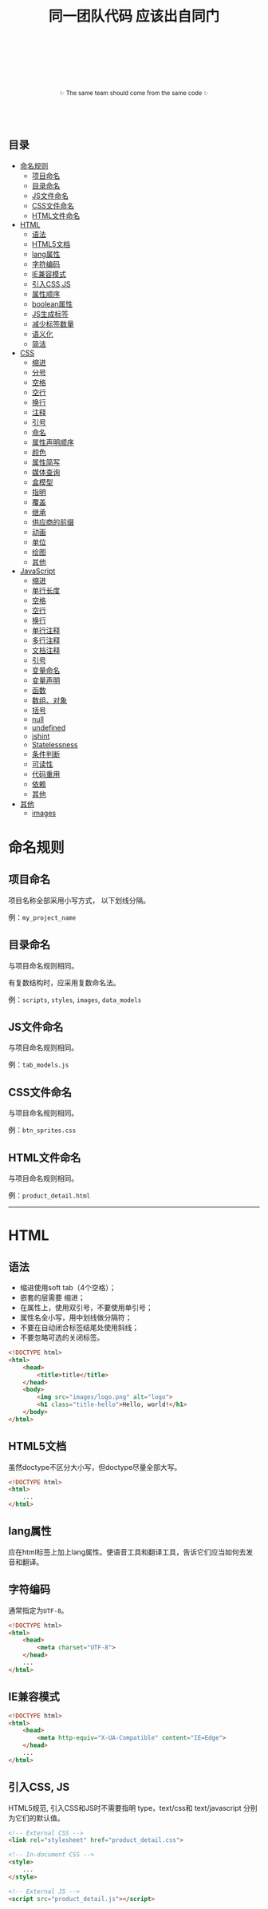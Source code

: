 
<h1>
  <br>
  <br>
  <p align="center">同一团队代码 应该出自同门</p>
  </p>
  <br>
</h1>
 <br>
 <br>
<p align="center"><sub>✨ The same team should come from the same code ✨</sub>
<br>
<br>
<br>
<br>

## 目录

* [命名规则](#命名规则)
  * [项目命名](#项目命名)
  * [目录命名](#目录命名)
  * [JS文件命名](#JS文件命名)
  * [CSS文件命名](#CSS文件命名)
  * [HTML文件命名](#HTML文件命名)
* [HTML](#HTML)
  * [语法](#语法)
  * [HTML5文档](#HTML5文档)
  * [lang属性](#lang属性)
  * [字符编码](#字符编码)
  * [IE兼容模式](#IE兼容模式)
  * [引入CSS,JS](#引入CSS,JS)
  * [属性顺序](#属性顺序)
  * [boolean属性](#boolean属性)
  * [JS生成标签](#JS生成标签)
  * [减少标签数量](#减少标签数量)
  * [语义化](#语义化)
  * [简洁](#简洁)
* [CSS](#CSS)
  * [缩进](#缩进)
  * [分号](#分号)
  * [空格](#空格)
  * [空行](#空行)
  * [换行](#换行)
  * [注释](#注释)
  * [引号](#引号)
  * [命名](#命名)
  * [属性声明顺序](#属性声明顺序)
  * [颜色](#颜色)
  * [属性简写](#属性简写)
  * [媒体查询](#媒体查询)
  * [盒模型](#盒模型)
  * [指明](#指明)
  * [覆盖](#覆盖)
  * [继承](#继承)
  * [供应商的前缀](#供应商的前缀)
  * [动画](#动画)
  * [单位](#单位)
  * [绘图](#绘图)
  * [其他](#其他)
* [JavaScript](#JavaScript)
  * [缩进](#缩进)
  * [单行长度](#单行长度)
  * [空格](#空格)
  * [空行](#空行)
  * [换行](#换行)
  * [单行注释](#单行注释)
  * [多行注释](#多行注释)
  * [文档注释](#文档注释)
  * [引号](#引号)
  * [变量命名](#变量命名)
  * [变量声明](#变量声明)
  * [函数](#函数)
  * [数组、对象](#数组、对象)
  * [括号](#括号)
  * [null](#null)
  * [undefined](#undefined)
  * [jshint](#jshint)
  * [Statelessness](#Statelessness)
  * [条件判断](#条件判断)
  * [可读性](#可读性)
  * [代码重用](#代码重用)
  * [依赖](#依赖)
  * [其他](#其他)
* [其他](#其他)
  * [images](#images)





# 命名规则 

## 项目命名

项目名称全部采用小写方式， 以下划线分隔。

例：`my_project_name`

## 目录命名
与项目命名规则相同。

有复数结构时，应采用复数命名法。

例：`scripts`, `styles`, `images`, `data_models`

## JS文件命名

与项目命名规则相同。

例：`tab_models.js`

## CSS文件命名

与项目命名规则相同。

例：`btn_sprites.css`

## HTML文件命名

与项目命名规则相同。

例：`product_detail.html`

---


# HTML

## 语法

* 缩进使用soft tab（4个空格）；
* 嵌套的层需要 缩进；
* 在属性上，使用双引号，不要使用单引号；
* 属性名全小写，用中划线做分隔符；
* 不要在自动闭合标签结尾处使用斜线；
* 不要忽略可选的关闭标签。

```html
<!DOCTYPE html>
<html>
    <head>
        <title>title</title>
    </head>
    <body>
        <img src="images/logo.png" alt="logo">
        <h1 class="title-hello">Hello, world!</h1>
    </body>
</html>
```

## HTML5文档

虽然doctype不区分大小写，但doctype尽量全部大写。

```html
<!DOCTYPE html>
<html>
    ...
</html>
```

## lang属性

应在html标签上加上lang属性。使语音工具和翻译工具，告诉它们应当如何去发音和翻译。

## 字符编码

通常指定为`UTF-8`。

```html
<!DOCTYPE html>
<html>
    <head>
        <meta charset="UTF-8">
    </head>
    ...
</html>
```

## IE兼容模式
```html
<!DOCTYPE html>
<html>
    <head>
        <meta http-equiv="X-UA-Compatible" content="IE=Edge">
    </head>
    ...
</html>
```

## 引入CSS, JS

HTML5规范, 引入CSS和JS时不需要指明 type，text/css和 text/javascript 分别为它们的默认值。

```html
<!-- External CSS -->
<link rel="stylesheet" href="product_detail.css">

<!-- In-document CSS -->
<style>
    ...
</style>

<!-- External JS -->
<script src="product_detail.js"></script>

<!-- In-document JS -->
<script>
    ...
</script>
```

## 属性顺序

* class
* id
* name
* data-*
* src, for, type, href, value , max-length, max, min, pattern
* placeholder, title, alt
* aria-*, role
* required, readonly, disabled

class最为常用，应处在第一位；

id更加具体且应该尽量少使用，把它放在第二位。

```html
<a class="..." id="..." data-modal="toggle" href="#">Example link</a>

<input class="form-control" type="text">

<img src="..." alt="...">
```

## boolean属性

boolean属性的存在表示取值为true，不存在则表示取值为false。

```html
<input type="text" disabled>

<input type="checkbox" value="1" checked>

<select>
    <option value="1" selected>1</option>
</select>
```

## JS生成标签

在JS文件中生成标签让内容变得更难查找，更难编辑，性能更差。应该尽量避免这种情况的出现。

## 减少标签数量

在编写HTML代码时，需要尽量避免多余的父节点；

```html
<!-- Not well -->
<span class="avatar">
    <img src="...">
</span>

<!-- Better -->
<img class="avatar" src="...">
```

## 语义化

请确保正确使用语义化的标签，错误的用法甚至不如保守的用法。

```html
<!-- bad -->
<h1>
  <figure>
    <img alt=Company src=logo.png>
  </figure>
</h1>

<!-- good -->
<h1>
  <img alt=Company src=logo.png>
</h1>
```

## 简洁

确保代码简洁性，不要再采用XHTML的旧做法。

```html
<!-- bad -->
<!doctype html>
<html lang=en>
  <head>
    <meta http-equiv=Content-Type content="text/html; charset=utf-8" />
    <title>Contact</title>
    <link rel=stylesheet href=style.css type=text/css />
  </head>
  <body>
    <h1>Contact me</h1>
    <label>
      Email address:
      <input type=email placeholder=you@email.com required=required />
    </label>
    <script src=main.js type=text/javascript></script>
  </body>
</html>

<!-- good -->
<!doctype html>
<html lang=en>
  <meta charset=utf-8>
  <title>Contact</title>
  <link rel=stylesheet href=style.css>

  <h1>Contact me</h1>
  <label>
    Email address:
    <input type=email placeholder=you@email.com required>
  </label>
  <script src=main.js></script>
</html>
```

# CSS

## 缩进

使用soft tab（4个空格）。

```css
.element {
    position: absolute;
    top: 10px;
    left: 10px;

    border-radius: 10px;
    width: 50px;
    height: 50px;
}
```

## 分号

每个属性声明末尾都要加分号，不能漏写分号。

```css
/* bad */
div {
  color: red
}

/* good */
div {
  color: red;
}
```

## 空格

以下几种情况不需要空格：

* 属性名后
* 多个规则的分隔符','前
* !important '!'后
* 属性值中'('后和')'前
* 行末不要有多余的空格

以下几种情况需要空格：

* 属性值前
* 选择器'>', '+', '~'前后
* '{'前
* !important '!'前
* @else 前后
* 属性值中的','后
* 注释'/'后和'/'前

```css
/* bad */
.element {
    color :red! important;
    background-color: rgba(0,0,0,.5);
}

/* good */
.element {
    color: red !important;
    background-color: rgba(0, 0, 0, .5);
}

/* bad */
.element ,
.dialog{
    ...
}

/* good */
.element,
.dialog {

}

/* bad */
.element>.dialog{
    ...
}

/* good */
.element > .dialog{
    ...
}

/* bad */
.element{
    ...
}

/* good */
.element {
    ...
}

/* bad */
@if{
    ...
}@else{
    ...
}

/* good */
@if {
    ...
} @else {
    ...
}
```

## 空行

以下几种情况需要空行：

* 文件最后保留一个空行
* '}'后最好跟一个空行，包括scss中嵌套的规则
* 属性之间需要适当的空行，具体见属性声明顺序

```scss
/* bad */
.element {
    ...
}
.dialog {
    color: red;
    &:after {
        ...
    }
}

/* good */
.element {
    ...
}

.dialog {
    color: red;

    &:after {
        ...
    }
}
```

## 换行

以下几种情况不需要换行：

* '{'前

以下几种情况需要换行：

* '{'后和'}'前
* 每个属性独占一行
* 多个规则的分隔符','后

```scss
/* bad */
.element
{color: red; background-color: black;}

/* good */
.element {
    color: red;
    background-color: black;
}

/* bad */
.element, .dialog {
    ...
}

/* good */
.element,
.dialog {
    ...
}
```

## 注释

注释统一用'/* */'（scss中也不要用'//'），具体参照右边的写法；

缩进与下一行代码保持一致；

可位于一个代码行的末尾，与代码间隔一个空格。

```scss
/* Modal header */
.modal-header {
    ...
}

/*
 * Modal header
 */
.modal-header {
    ...
}

.modal-header {
    /* 50px */
    width: 50px;

    color: red; /* color red */
}
```

## 引号

最外层统一使用双引号；

url的内容要用引号；

属性选择器中的属性值需要引号。

```css
.element:after {
    content: "";
    background-image: url("logo.png");
}

li[data-type="single"] {
    ...
}
```

## 命名

* 类名使用小写字母，以中划线分隔
* id采用驼峰式命名
* scss中的变量、函数、混合、placeholder采用驼峰式命名

```scss
/* class */
.element-content {
    ...
}

/* id */
#myDialog {
    ...
}

/* 变量 */
$colorBlack: #000;

/* 函数 */
@function pxToRem($px) {
    ...
}

/* 混合 */
@mixin centerBlock {
    ...
}

/* placeholder */
%myDialog {
    ...
}
```

## 属性声明顺序

相关的属性声明按右边的顺序做分组处理，组之间需要有一个空行。

```css
.declaration-order {
    display: block;
    float: right;

    position: absolute;
    top: 0;
    right: 0;
    bottom: 0;
    left: 0;
    z-index: 100;

    border: 1px solid #e5e5e5;
    border-radius: 3px;
    width: 100px;
    height: 100px;

    font: normal 13px "Helvetica Neue", sans-serif;
    line-height: 1.5;
    text-align: center;

    color: #333;
    background-color: #f5f5f5;

    opacity: 1;
}
```

## 颜色

颜色16进制用小写字母；

颜色16进制尽量用简写。

```css
/* bad */
.element {
    color: #ABCDEF;
    background-color: #001122;
}

/* good */
.element {
    color: #abcdef;
    background-color: #012;
}
```

## 属性简写

属性简写需要你非常清楚属性值的正确顺序，而且在大多数情况下并不需要设置属性简写中包含的所有值，所以建议尽量分开声明会更加清晰；

margin 和 padding 相反，需要使用简写；

常见的属性简写包括：

* font
* background
* transition
* animation

```css
/* bad */
.element {
    transition: opacity 1s linear 2s;
}

/* good */
.element {
    transition-delay: 2s;
    transition-timing-function: linear;
    transition-duration: 1s;
    transition-property: opacity;
}
```

## 媒体查询

尽量将媒体查询的规则靠近与他们相关的规则，不要将他们一起放到一个独立的样式文件中，或者丢在文档的最底部，这样做只会让大家以后更容易忘记他们。

```css
.element {
    ...
}

.element-avatar{
    ...
}

@media (min-width: 480px) {
    .element {
        ...
    }

    .element-avatar {
        ...
    }
}
```

## 盒模型

整个文档的盒模型应该要相同，最好使用global * { box-sizing: border-box; }定义。不要修改某个元素的盒模型。

```css
/* bad */
div {
  width: 100%;
  padding: 10px;
  box-sizing: border-box;
}

/* good */
div {
  padding: 10px;
}
```

## 指明

不要让代码难于重写，让选择器更精确，减少ID、避免使用`!important`

```css
/* bad */
.bar {
  color: green !important;
}
.foo {
  color: red;
}

/* good */
.foo.bar {
  color: green;
}
.foo {
  color: red;
}
```

## 覆盖

覆盖样式会使维护和调试更困难，所以要尽量避免。
```css
/* bad */
li {
  visibility: hidden;
}
li:first-child {
  visibility: visible;
}

/* good */
li + li {
  visibility: hidden;
}
```

## 继承
不要把可继承的样式重复声明：
```css
/* bad */
div h1, div p {
  text-shadow: 0 1px 0 #fff;
}

/* good */
div {
  text-shadow: 0 1px 0 #fff;
}
```

## 供应商的前缀

砍掉过时的供应商前缀。必须使用时，需要放在标准属性前：

```css
/* bad */
div {
  transform: scale(2);
  -webkit-transform: scale(2);
  -moz-transform: scale(2);
  -ms-transform: scale(2);
  transition: 1s;
  -webkit-transition: 1s;
  -moz-transition: 1s;
  -ms-transition: 1s;
}

/* good */
div {
  -webkit-transform: scale(2);
  transform: scale(2);
  transition: 1s;
}
```

## 动画

除了变形和改变透明度用animation，其他尽量使用transition。

```css
/* bad */
div:hover {
  animation: move 1s forwards;
}
@keyframes move {
  100% {
    margin-left: 100px;
  }
}

/* good */
div:hover {
  transition: 1s;
  transform: translateX(100px);
}
```

## 单位

可以不用单位时就不用。建议用rem。时间单位用s比ms好。

```css
/* bad */
div {
  margin: 0px;
  font-size: .9em;
  line-height: 22px;
  transition: 500ms;
}

/* good */
div {
  margin: 0;
  font-size: .9rem;
  line-height: 1.5;
  transition: .5s;
}
```

## 绘图

减少HTTPS请求，尽量用CSS绘图替代图片：

```css
/* bad */
div::before {
  content: url(white-circle.svg);
}

/* good */
div::before {
  content: "";
  display: block;
  width: 20px;
  height: 20px;
  border-radius: 50%;
  background: #fff;
}
```

## 其他

* 不允许有空的规则；

* 元素选择器用小写字母；

* 去掉小数点前面的0；

* 去掉数字中不必要的小数点和末尾的0；

* 属性值'0'后面不要加单位；

* 同个属性不同前缀的写法需要在垂直方向保持对齐，具体参照右边的写法；

* 无前缀的标准属性应该写在有前缀的属性后面；

* 不要在同个规则里出现重复的属性，如果重复的属性是连续的则没关系；

* 不要在一个文件里出现两个相同的规则；

* 用 border: 0; 代替 border: none;；

* 选择器不要超过4层（在scss中如果超过4层应该考虑用嵌套的方式来写）；

* 发布的代码中不要有 @import；

* 尽量少用'*'选择器。

```css
/* bad */
.element {
}

/* bad */
LI {
    ...
}

/* good */
li {
    ...
}

/* bad */
.element {
    color: rgba(0, 0, 0, 0.5);
}

/* good */
.element {
    color: rgba(0, 0, 0, .5);
}

/* bad */
.element {
    width: 50.0px;
}

/* good */
.element {
    width: 50px;
}

/* bad */
.element {
    width: 0px;
}

/* good */
.element {
    width: 0;
}

/* bad */
.element {
    border-radius: 3px;
    -webkit-border-radius: 3px;
    -moz-border-radius: 3px;

    background: linear-gradient(to bottom, #fff 0, #eee 100%);
    background: -webkit-linear-gradient(top, #fff 0, #eee 100%);
    background: -moz-linear-gradient(top, #fff 0, #eee 100%);
}

/* good */
.element {
    -webkit-border-radius: 3px;
       -moz-border-radius: 3px;
            border-radius: 3px;

    background: -webkit-linear-gradient(top, #fff 0, #eee 100%);
    background:    -moz-linear-gradient(top, #fff 0, #eee 100%);
    background:         linear-gradient(to bottom, #fff 0, #eee 100%);
}

/* bad */
.element {
    color: rgb(0, 0, 0);
    width: 50px;
    color: rgba(0, 0, 0, .5);
}

/* good */
.element {
    color: rgb(0, 0, 0);
    color: rgba(0, 0, 0, .5);
}
```

# JavaScript

## 缩进

使用soft tab（4个空格）。

```js
var x = 1,
    y = 1;

if (x < y) {
    x += 10;
} else {
    x += 1;
}
```

## 单行长度

不要超过80，但如果编辑器开启word wrap可以不考虑单行长度。

## 分号

以下几种情况后需加分号：

* 变量声明
* 表达式
* return
* throw
* break
* continue
* do-while

```js
/* var declaration */
var x = 1;

/* expression statement */
x++;

/* do-while */
do {
    x++;
} while (x < 10);
```

## 空格

以下几种情况不需要空格：

* 对象的属性名后
* 前缀一元运算符后
* 后缀一元运算符前
* 函数调用括号前
* 无论是函数声明还是函数表达式，'('前不要空格
* 数组的'['后和']'前
* 对象的'{'后和'}'前
* 运算符'('后和')'前

以下几种情况需要空格：

* 二元运算符前后
* 三元运算符'?:'前后
* 代码块'{'前
* 下列关键字前：else, while, catch, finally
* 下列关键字后：if, else, for, while, do, switch, case, try,catch, finally, with, return, typeof
* 单行注释'//'后（若单行注释和代码同行，则'//'前也需要），多行注释'*'后
* 对象的属性值前
* for循环，分号后留有一个空格，前置条件如果有多个，逗号后留一个空格
* 无论是函数声明还是函数表达式，'{'前一定要有空格
* 函数的参数之间

```js
// bad
var a = {
    b :1
};

// good
var a = {
    b: 1
};

// bad
++ x;
y ++;
z = x?1:2;

// good
++x;
y++;
z = x ? 1 : 2;

// bad
var a = [ 1, 2 ];

// good
var a = [1, 2];

// bad
var a = ( 1+2 )*3;

// good
var a = (1 + 2) * 3;

// no space before '(', one space before '{', one space between function parameters
var doSomething = function(a, b, c) {
    // do something
};

// no space before '('
doSomething(item);

// bad
for(i=0;i<6;i++){
    x++;
}

// good
for (i = 0; i < 6; i++) {
    x++;
}
```

## 空行

以下几种情况需要空行：

* 变量声明后（当变量声明在代码块的最后一行时，则无需空行）
* 注释前（当注释在代码块的第一行时，则无需空行）
* 代码块后（在函数调用、数组、对象中则无需空行）
* 文件最后保留一个空行

```js
// need blank line after variable declaration
var x = 1;

// not need blank line when variable declaration is last expression in the current block
if (x >= 1) {
    var y = x + 1;
}

var a = 2;

// need blank line before line comment
a++;

function b() {
    // not need blank line when comment is first line of block
    return a;
}

// need blank line after blocks
for (var i = 0; i < 2; i++) {
    if (true) {
        return false;
    }

    continue;
}

var obj = {
    foo: function() {
        return 1;
    },

    bar: function() {
        return 2;
    }
};

// not need blank line when in argument list, array, object
func(
    2,
    function() {
        a++;
    },
    3
);

var foo = [
    2,
    function() {
        a++;
    },
    3
];

var foo = {
    a: 2,
    b: function() {
        a++;
    },
    c: 3
};
```

## 换行

换行的地方，行末必须有','或者运算符；

以下几种情况不需要换行：

* 下列关键字后：else, catch, finally
* 代码块'{'前

以下几种情况需要换行：

* 代码块'{'后和'}'前
* 变量赋值后

```js
// bad
var a = {
    b: 1
    , c: 2
};

x = y
    ? 1 : 2;

// good
var a = {
    b: 1,
    c: 2
};

x = y ? 1 : 2;
x = y ?
    1 : 2;

// no need line break with 'else', 'catch', 'finally'
if (condition) {
    ...
} else {
    ...
}

try {
    ...
} catch (e) {
    ...
} finally {
    ...
}

// bad
function test()
{
    ...
}

// good
function test() {
    ...
}

// bad
var a, foo = 7, b,
    c, bar = 8;

// good
var a,
    foo = 7,
    b, c, bar = 8;
```

## 单行注释

双斜线后，必须跟一个空格；

缩进与下一行代码保持一致；

可位于一个代码行的末尾，与代码间隔一个空格。

```js
if (condition) {
    // if you made it here, then all security checks passed
    allowed();
}

var zhangsan = 'zhangsan'; // one space after code
```

## 多行注释

最少三行, '*'后跟一个空格，具体参照右边的写法；

建议在以下情况下使用：

* 难于理解的代码段
* 可能存在错误的代码段
* 浏览器特殊的HACK代码
* 业务逻辑强相关的代码

```js
/*
 * one space after '*'
 */
var x = 1;
```

## 文档注释

各类标签@param, @method等请参考[usejsdoc](http://usejsdoc.org/)和[JSDoc Guide](http://yuri4ever.github.io/jsdoc/)；

建议在以下情况下使用：

* 所有常量
* 所有函数
* 所有类

```js
/**
 * @func
 * @desc 一个带参数的函数
 * @param {string} a - 参数a
 * @param {number} b=1 - 参数b默认值为1
 * @param {string} c=1 - 参数c有两种支持的取值</br>1—表示x</br>2—表示xx
 * @param {object} d - 参数d为一个对象
 * @param {string} d.e - 参数d的e属性
 * @param {string} d.f - 参数d的f属性
 * @param {object[]} g - 参数g为一个对象数组
 * @param {string} g.h - 参数g数组中一项的h属性
 * @param {string} g.i - 参数g数组中一项的i属性
 * @param {string} [j] - 参数j是一个可选参数
 */
function foo(a, b, c, d, g, j) {
    ...
}
```
## 引号

最外层统一使用单引号。

```js
// bad
var x = "test";

// good
var y = 'foo',
    z = '<div id="test"></div>';
```

## 变量命名

* 标准变量采用驼峰式命名（除了对象的属性外，主要是考虑到cgi返回的数据）
* 'ID'在变量名中全大写
* 'URL'在变量名中全大写
* 'Android'在变量名中大写第一个字母
* 'iOS'在变量名中小写第一个，大写后两个字母
* 常量全大写，用下划线连接
* 构造函数，大写第一个字母
* jquery对象必须以'$'开头命名

```js
var thisIsMyName;

var goodID;

var reportURL;

var AndroidVersion;

var iOSVersion;

var MAX_COUNT = 10;

function Person(name) {
    this.name = name;
}

// bad
var body = $('body');

// good
var $body = $('body');
```


## 变量声明

一个函数作用域中所有的变量声明尽量提到函数首部，用一个var声明，不允许出现两个连续的var声明。

```js
function doSomethingWithItems(items) {
    // use one var
    var value = 10,
        result = value + 10,
        i,
        len;

    for (i = 0, len = items.length; i < len; i++) {
        result += 10;
    }
}
```

## 函数

* 无论是函数声明还是函数表达式，'('前不要空格，但'{'前一定要有空格；

* 函数调用括号前不需要空格；

* 立即执行函数外必须包一层括号；

* 不要给inline function命名；

* 参数之间用', '分隔，注意逗号后有一个空格。

```js
// no space before '(', but one space before'{'
var doSomething = function(item) {
    // do something
};

function doSomething(item) {
    // do something
}

// bad
doSomething (item);

// good
doSomething(item);

// requires parentheses around immediately invoked function expressions
(function() {
    return 1;
})();

// bad
[1, 2].forEach(function x() {
    ...
});

// good
[1, 2].forEach(function() {
    ...
});

// bad
var a = [1, 2, function a() {
    ...
}];

// good
var a = [1, 2, function() {
    ...
}];

// use ', ' between function parameters
var doSomething = function(a, b, c) {
    // do something
};
```

## 数组、对象

* 对象属性名不需要加引号；

* 对象以缩进的形式书写，不要写在一行；

* 数组、对象最后不要有逗号。

```js
// bad
var a = {
    'b': 1
};

var a = {b: 1};

var a = {
    b: 1,
    c: 2,
};

// good
var a = {
    b: 1,
    c: 2
};
```

## 括号

下列关键字后必须有大括号（即使代码块的内容只有一行）：if, else,for, while, do, switch, try, catch, finally, with。

```js
// bad
if (condition)
    doSomething();

// good
if (condition) {
    doSomething();
}
```

## null

适用场景：

* 初始化一个将来可能被赋值为对象的变量
* 与已经初始化的变量做比较
* 作为一个参数为对象的函数的调用传参
* 作为一个返回对象的函数的返回值
不适用场景：

* 不要用null来判断函数调用时有无传参
* 不要与未初始化的变量做比较

```js
// bad
function test(a, b) {
    if (b === null) {
        // not mean b is not supply
        ...
    }
}

var a;

if (a === null) {
    ...
}

// good
var a = null;

if (a === null) {
    ...
}
```


## undefined

永远不要直接使用undefined进行变量判断；

使用typeof和字符串'undefined'对变量进行判断。

```js
// bad
if (person === undefined) {
    ...
}

// good
if (typeof person === 'undefined') {
    ...
}
```


## jshint

* 用'===', '!=='代替'==', '!='；

* for-in里一定要有hasOwnProperty的判断；

* 不要在内置对象的原型上添加方法，如Array, Date；

* 不要在内层作用域的代码里声明了变量，之后却访问到了外层作用域的同名变量；

* 变量不要先使用后声明；

* 不要在一句代码中单单使用构造函数，记得将其赋值给某个变量；

* 不要在同个作用域下声明同名变量；

* 不要在一些不需要的地方加括号，例：delete(a.b)；

* 不要使用未声明的变量（全局变量需要加到.jshintrc文件的globals属性里面）；

* 不要声明了变量却不使用；

* 不要在应该做比较的地方做赋值；

* debugger不要出现在提交的代码里；

* 数组中不要存在空元素；

* 不要在循环内部声明函数；

* 不要像这样使用构造函数，例：new function () { ... }, new Object；

```js
// bad
if (a == 1) {
    a++;
}

// good
if (a === 1) {
    a++;
}

// good
for (key in obj) {
    if (obj.hasOwnProperty(key)) {
        // be sure that obj[key] belongs to the object and was not inherited
        console.log(obj[key]);
    }
}

// bad
Array.prototype.count = function(value) {
    return 4;
};

// bad
var x = 1;

function test() {
    if (true) {
        var x = 0;
    }

    x += 1;
}

// bad
function test() {
    console.log(x);

    var x = 1;
}

// bad
new Person();

// good
var person = new Person();

// bad
delete(obj.attr);

// good
delete obj.attr;

// bad
if (a = 10) {
    a++;
}

// bad
var a = [1, , , 2, 3];

// bad
var nums = [];

for (var i = 0; i < 10; i++) {
    (function(i) {
        nums[i] = function(j) {
            return i + j;
        };
    }(i));
}

// bad
var singleton = new function() {
    var privateVar;

    this.publicMethod = function() {
        privateVar = 1;
    };

    this.publicMethod2 = function() {
        privateVar = 2;
    };
};
```

## Statelessness

尽量保持代码功能简单化，每个方法都对其他其他代码没有负影响。不使用外部数据。返回一个新对象而不是覆盖原有的对象。

```js
// bad
const merge = (target, ...sources) => Object.assign(target, ...sources);
merge({ foo: "foo" }, { bar: "bar" }); // => { foo: "foo", bar: "bar" }

// good
const merge = (...sources) => Object.assign({}, ...sources);
merge({ foo: "foo" }, { bar: "bar" }); // => { foo: "foo", bar: "bar" }
```

## 条件判断

用多个if，优于 if 、else if、else 和switch。

```js
// bad
var grade;
if (result < 50)
  grade = "bad";
else if (result < 90)
  grade = "good";
else
  grade = "excellent";

// good
const grade = (() => {
  if (result < 50)
    return "bad";
  if (result < 90)
    return "good";
  return "excellent";
})();
```

## 可读性

不要使用自以为是的技巧：

```js
// bad
foo || doSomething();

// good
if (!foo) doSomething();

// bad
void function() { /* IIFE */ }();

// good
(function() { /* IIFE */ }());

// bad
const n = ~~3.14;

// good
const n = Math.floor(3.14);
```

## 代码重用

对写些小型、组件化、可重用的方法。

```js
// bad
arr[arr.length - 1];

// good
const first = arr => arr[0];
const last = arr => first(arr.slice(-1));
last(arr);

// bad
const product = (a, b) => a * b;
const triple = n => n * 3;

// good
const product = (a, b) => a * b;
const triple = product.bind(null, 3);
```

## 依赖

减少第三方库的使用。当你无法完成某项工作时可以使用，但不要为了一些能自己实现的小功能就加载一个很大的库。

```js
// bad
var _ = require("underscore");
_.compact(["foo", 0]));
_.unique(["foo", "foo"]);
_.union(["foo"], ["bar"], ["foo"]);

// good
const compact = arr => arr.filter(el => el);
const unique = arr => [...Set(arr)];
const union = (...arr) => unique([].concat(...arr));

compact(["foo", 0]);
unique(["foo", "foo"]);
union(["foo"], ["bar"], ["foo"]);
```


## 其他

* 不要混用tab和space；

* 不要在一处使用多个tab或space；

* 换行符统一用'LF'；

* 对上下文this的引用只能使用'_this', 'that', 'self'其中一个来命名；

* 行尾不要有空白字符；

* switch的falling through和no default的情况一定要有注释特别说明；

* 不允许有空的代码块。

```js
// bad
var a   = 1;

function Person() {
    // bad
    var me = this;

    // good
    var _this = this;

    // good
    var that = this;

    // good
    var self = this;
}

// good
switch (condition) {
    case 1:
    case 2:
        ...
        break;
    case 3:
        ...
    // why fall through
    case 4
        ...
        break;
    // why no default
}

// bad with empty block
if (condition) {

}
```

# 其他

## images

所有用到的images应该根据页面放置在不同文件夹下

例：`product_detail.css` > `images/product_detail`

所有html内引用的占位图片统一放置在对应的`temp`文件夹内

例：`product_detail.html` > `images/product_detail/temp`

